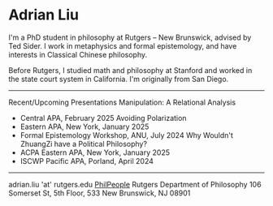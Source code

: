 # Adrian Liu
I'm a PhD student in philosophy at Rutgers – New Brunswick, advised by Ted Sider. I work in metaphysics and formal epistemology, and have interests in Classical Chinese philosophy.

Before Rutgers, I studied math and philosophy at Stanford and worked in the state court system in California. I'm originally from San Diego. 

-----

Recent/Upcoming Presentations
Manipulation: A Relational Analysis
* Central APA, February 2025
Avoiding Polarization
* Eastern APA, New York, January 2025
* Formal Epistemology Workshop, ANU, July 2024
Why Wouldn't ZhuangZi have a Political Philosophy?
* ACPA Eastern APA, New York, January 2025
* ISCWP Pacific APA, Porland, April 2024

-----

adrian.liu 'at' rutgers.edu
[PhilPeople](https://philpeople.org/profiles/adrian-liu)
Rutgers Department of Philosophy
106 Somerset St, 5th Floor, 533
New Brunswick, NJ 08901